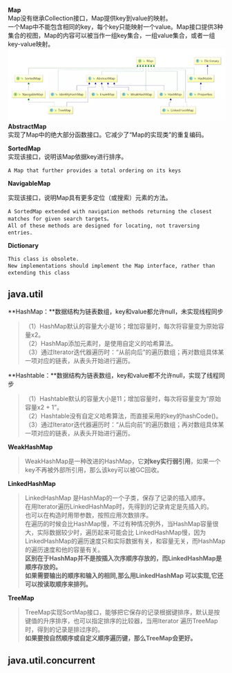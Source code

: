 **Map**  
Map没有继承Collection接口，Map提供key到value的映射。  
一个Map中不能包含相同的key，每个key只能映射一个value。Map接口提供3种集合的视图，Map的内容可以被当作一组key集合，一组value集合，或者一组key-value映射。![](/assets/map.png)**AbstractMap**  
实现了Map中的绝大部分函数接口。它减少了“Map的实现类”的重复编码。

**SortedMap**  
实现该接口，说明该Map依据key进行排序。

```
A Map that further provides a total ordering on its keys
```

**NavigableMap**

实现该接口，说明Map具有更多定位（或搜索）元素的方法。

```
A SortedMap extended with navigation methods returning the closest matches for given search targets。
All of these methods are designed for locating, not traversing entries.
```

**Dictionary**

```
This class is obsolete.  
New implementations should implement the Map interface, rather than extending this class
```

## java.util

**HashMap：**数据结构为链表数组，key和value都允许null，未实现线程同步

> （1）HashMap默认的容量大小是16；增加容量时，每次将容量变为原始容量x2。  
> （2）HashMap添加元素时，是使用自定义的哈希算法。  
> （3）通过Iterator迭代器遍历时：“从前向后”的遍历数组；再对数组具体某一项对应的链表，从表头开始进行遍历。

**Hashtable：**数据结构为链表数组，key和value都不允许null，实现了线程同步

> （1）Hashtable默认的容量大小是11；增加容量时，每次将容量变为“原始容量x2 + 1”。  
> （2）Hashtable没有自定义哈希算法，而直接采用的key的hashCode\(\)。  
> （3）通过Iterator迭代器遍历时：“从后向前”的遍历数组；再对数组具体某一项对应的链表，从表头开始进行遍历。

**WeakHashMap**

> WeakHashMap是一种改进的HashMap，它**对key实行弱引用**，如果一个key不再被外部所引用，那么该key可以被GC回收。

**LinkedHashMap**

> LinkedHashMap 是HashMap的一个子类，保存了记录的插入顺序。  
> 在用Iterator遍历LinkedHashMap时，先得到的记录肯定是先插入的。  
> 也可以在构造时用带参数，按照应用次数排序。  
> 在遍历的时候会比HashMap慢，不过有种情况例外，当HashMap容量很大，实际数据较少时，遍历起来可能会比 LinkedHashMap慢，因为LinkedHashMap的遍历速度只和实际数据有关，和容量无关，而HashMap的遍历速度和他的容量有关。  
> **区别在于HashMap并不是按插入次序顺序存放的，而LinkedHashMap是顺序存放的。  
> 如果需要输出的顺序和输入的相同,那么用LinkedHashMap 可以实现,它还可以按读取顺序来排列。**

**TreeMap**

> TreeMap实现SortMap接口，能够把它保存的记录根据键排序，默认是按键值的升序排序，也可以指定排序的比较器，当用Iterator 遍历TreeMap时，得到的记录是排过序的。  
> **如果要按自然顺序或自定义顺序遍历键，那么TreeMap会更好。**



## java.util.concurrent

 



